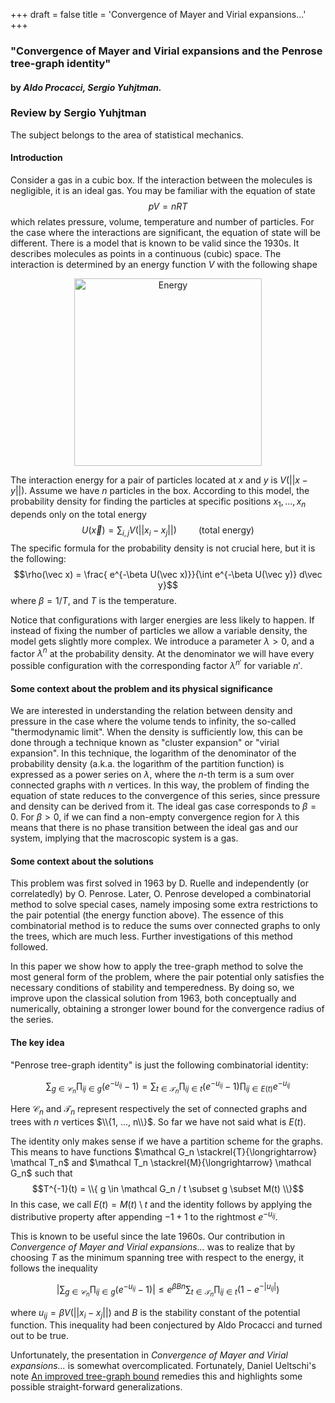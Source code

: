 +++
draft = false
title = 'Convergence of Mayer and Virial expansions...'
+++

### "Convergence of Mayer and Virial expansions and the Penrose tree-graph identity"

#### by *Aldo Procacci, Sergio Yuhjtman.*

### Review by Sergio Yuhjtman

The subject belongs to the area of statistical mechanics.

#### Introduction

Consider a gas in a cubic box. If the interaction between the molecules is negligible, it is an ideal gas. You may be familiar with the equation of state
$$pV = nRT$$ which relates pressure, volume, temperature and number of particles.
For the case where the interactions are significant, the equation of state will be different. There is a model that is known to be valid since the 1930s. It describes molecules as points in a continuous (cubic) space.
The interaction is determined by an energy function $V$ with the following shape

<p align="center"> <img src="/images/LJ.png" alt="Energy" width="300"> </p>

The interaction energy for a pair of particles located at $x$ and $y$ is $V(||x-y||)$.
Assume we have $n$ particles in the box. According to this model, the probability density for finding the particles at specific positions $x_1, ..., x_n$ depends only on the total energy
$$U(\vec x) = \sum_{i,j} V(||x_i - x_j||)  \hspace{1cm} \mbox{(total energy)}$$
The specific formula for the probability density is not crucial here, but it is the following:
$$\rho(\vec x) = \frac{ e^{-\beta U(\vec x)}}{\int e^{-\beta U(\vec y)} d\vec y}$$
where $\beta = 1 /T$, and $T$ is the temperature.

Notice that configurations with larger energies are less likely to happen. If instead of fixing the number of particles we allow a variable density, the model gets slightly more complex. We introduce a parameter $\lambda > 0$, and
a factor $\lambda^n$ at the probability density. At the denominator we will have every possible configuration with the corresponding factor $\lambda^{n'}$ for variable $n'$.

#### Some context about the problem and its physical significance

We are interested in understanding the relation between density and pressure in the case where the volume tends to infinity, the so-called "thermodynamic limit". 
When the density is sufficiently low, this can be done through a technique known as "cluster expansion" or "virial expansion". In this technique, the logarithm of the denominator of the probability density (a.k.a. the logarithm of the partition function)
is expressed as a power series on $\lambda$, where the $n$-th term is a sum over connected graphs with $n$ vertices. In this way, the problem of finding the equation of state reduces to the convergence of this series, since pressure and density can be derived from it. 
The ideal gas case corresponds to $\beta = 0$. For $\beta > 0$,
if we can find a non-empty convergence region for $\lambda$ this means that there is no phase transition between the ideal gas and our system, implying that the macroscopic system is a gas.

#### Some context about the solutions
  This problem was first solved in 1963 by D. Ruelle and independently (or correlatedly) by O. Penrose. Later, O. Penrose developed a combinatorial method to solve special cases, namely imposing some extra restrictions to the pair potential (the energy function above). The essence of this combinatorial method is to reduce the sums over connected graphs to only the trees, which are much less. Further investigations of this method followed.

In this paper we show how to apply the tree-graph method to solve the most general form of the problem, where the pair potential only satisfies the necessary conditions of stability and temperedness. By doing so, we improve upon the classical solution from 1963, both conceptually and numerically, obtaining a stronger lower bound for the convergence radius of the series.

#### The key idea

"Penrose tree-graph identity" is just the following combinatorial identity:

$$\sum_{g \in \mathcal C_n} \prod_{ij \in g} (e^{-u_{ij}} - 1) = 
\sum_{t \in \mathcal T_n} \prod_{ij \in t} (e^{-u_{ij}} - 1) \prod_{ij \in E(t)} e^{-u_{ij}}$$

Here $\mathcal C_n$ and $\mathcal T_n$ represent respectively the set of connected graphs and trees with $n$ vertices $\\{1, ..., n\\}$. So far we have not said what is $E(t)$.

The identity only makes sense if we have a partition scheme for the graphs. This means 
to have functions 
$\mathcal G_n \stackrel{T}{\longrightarrow} \mathcal T_n$ and 
$\mathcal T_n \stackrel{M}{\longrightarrow} \mathcal G_n$
such that 
$$T^{-1}(t) = \\{ g \in \mathcal G_n / t \subset g \subset M(t) \\}$$
In this case, we call $E(t) = M(t) \setminus t$ and the identity follows by applying the distributive property after appending $-1 + 1$ to the rightmost $e^{-u_{ij}}$.

This is known to be useful since the late 1960s. Our contribution in *Convergence of Mayer and Virial expansions...* was to realize that by choosing $T$ as the minimum spanning tree with respect to the energy, it follows the inequality

$$|\sum_{g \in \mathcal C_n} \prod_{ij \in g} (e^{-u_{ij}} - 1)| \le 
e^{\beta B n} \sum_{t \in \mathcal T_n} \prod_{ij \in t} (1 - e^{-|u_{ij}|})$$

where $u_{ij} = \beta V(||x_i - x_j||)$ and $B$ is the stability constant of the potential function. This inequality had been conjectured by Aldo Procacci and turned out to be true.

Unfortunately, the presentation in *Convergence of Mayer and Virial expansions...* is somewhat overcomplicated. Fortunately, Daniel Ueltschi's note [An improved tree-graph bound](https://arxiv.org/abs/1705.05353) remedies this and highlights some possible 
straight-forward generalizations.